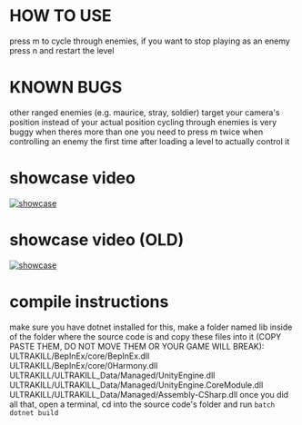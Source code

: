 # HOW TO USE
press m to cycle through enemies, if you want to stop playing as an enemy press n and restart the level
# KNOWN BUGS
other ranged enemies (e.g. maurice, stray, soldier) target your camera's position instead of your actual position
cycling through enemies is very buggy when theres more than one
you need to press m twice when controlling an enemy the first time after loading a level to actually control it
# showcase video
[![showcase](http://img.youtube.com/vi/t7V9F9F1pR0.jpg)](http://www.youtube.com/watch?v=t7V9F9F1pR0 "play as enemies - ultrakill mind control mod showcase and tutorial
")

# showcase video (OLD)
[![showcase](http://img.youtube.com/vi/dIYgIoY10IY/0.jpg)](http://www.youtube.com/watch?v=dIYgIoY10IY "ultrakill mind control mod showcase: play as enemies
")

# compile instructions
make sure you have dotnet installed for this, make a folder named lib inside of the folder where the source code is and copy these files into it (COPY PASTE THEM, DO NOT MOVE THEM OR YOUR GAME WILL BREAK): 
ULTRAKILL/BepInEx/core/BepInEx.dll
ULTRAKILL/BepInEx/core/0Harmony.dll
ULTRAKILL/ULTRAKILL_Data/Managed/UnityEngine.dll
ULTRAKILL/ULTRAKILL_Data/Managed/UnityEngine.CoreModule.dll
ULTRAKILL/ULTRAKILL_Data/Managed/Assembly-CSharp.dll
once you did all that, open a terminal, cd into the source code's folder and run ```batch
dotnet build```
